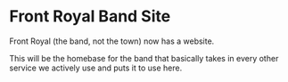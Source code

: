 # Front Royal Band Site
Front Royal (the band, not the town) now has a website.

This will be the homebase for the band that basically takes in every other service we actively use and puts it to use here.
